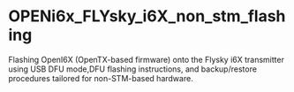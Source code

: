 # OPENi6x_FLYsky_i6X_non_stm_flashing
Flashing OpenI6X (OpenTX-based firmware) onto the Flysky i6X transmitter using USB DFU mode,DFU flashing instructions, and backup/restore procedures tailored for non-STM-based hardware.
